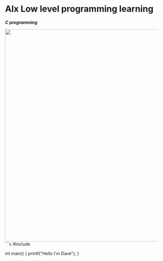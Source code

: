 # Alx Low level programming learning

***C programming***

<img align=center width=700 src="https://gyanchautari.com/wp-content/uploads/2021/07/Intruduction-and-Feature-of-C-Programming.png"/>
```c
#include <stdio.h>

int main()
{
    printf("Hello I'm Dave");
}
```
